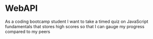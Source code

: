 # WebAPI
As a coding bootcamp student
I want to take a timed quiz on JavaScript fundamentals that stores high scores
so that I can gauge my progress compared to my peers
